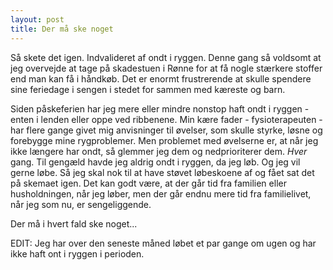 ```yaml
---
layout: post
title: Der må ske noget
---
```


Så skete det igen. Indvalideret af ondt i ryggen. Denne gang så voldsomt at jeg overvejde at tage på skadestuen i Rønne for at få nogle stærkere stoffer end man kan få i håndkøb. Det er enormt frustrerende at skulle spendere sine feriedage i sengen i stedet for sammen med kæreste og barn.

Siden påskeferien har jeg mere eller mindre nonstop haft ondt i ryggen - enten i lenden eller oppe ved ribbenene. Min kære fader - fysioterapeuten - har flere gange givet mig anvisninger til øvelser, som skulle styrke, løsne og forebygge mine rygproblemer. Men problemet med øvelserne er, at når jeg ikke længere har ondt, så glemmer jeg dem og nedprioriterer dem. *Hver* gang. Til gengæld havde jeg aldrig ondt i ryggen, da jeg løb. Og jeg vil gerne løbe. Så jeg skal nok til at have støvet løbeskoene af og fået sat det på skemaet igen. Det kan godt være, at der går tid fra familien eller husholdningen, når jeg løber, men der går endnu mere tid fra familielivet, når jeg som nu, er sengeliggende.

Der må i hvert fald ske noget... <i class="fa fa-ambulance"></i>

EDIT: Jeg har over den seneste måned løbet et par gange om ugen og har ikke haft ont i ryggen i perioden. <i class="fa fa-smile-o"></i>
